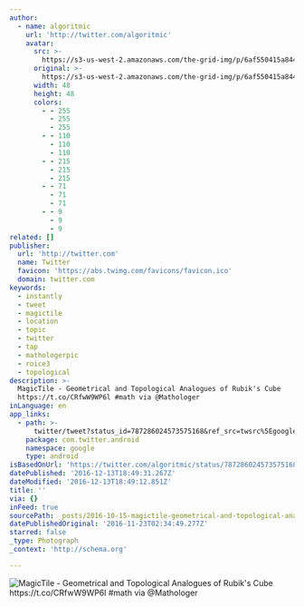 ```yaml
---
author:
  - name: algoritmic
    url: 'http://twitter.com/algoritmic'
    avatar:
      src: >-
        https://s3-us-west-2.amazonaws.com/the-grid-img/p/6af550415a844c43db0423c2c08dfb3792d665b8.jpg
      original: >-
        https://s3-us-west-2.amazonaws.com/the-grid-img/p/6af550415a844c43db0423c2c08dfb3792d665b8.jpg
      width: 48
      height: 48
      colors:
        - - 255
          - 255
          - 255
        - - 110
          - 110
          - 110
        - - 215
          - 215
          - 215
        - - 71
          - 71
          - 71
        - - 9
          - 9
          - 9
related: []
publisher:
  url: 'http://twitter.com'
  name: Twitter
  favicon: 'https://abs.twimg.com/favicons/favicon.ico'
  domain: twitter.com
keywords:
  - instantly
  - tweet
  - magictile
  - location
  - topic
  - twitter
  - tap
  - mathologerpic
  - roice3
  - topological
description: >-
  MagicTile - Geometrical and Topological Analogues of Rubik's Cube
  https://t.co/CRfwW9WP6l #math via @Mathologer
inLanguage: en
app_links:
  - path: >-
      twitter/tweet?status_id=787286024573575168&ref_src=twsrc%5Egoogle%7Ctwcamp%5Eandroidseo%7Ctwgr%5Estatus%7Ctwterm%5E787286024573575168
    package: com.twitter.android
    namespace: google
    type: android
isBasedOnUrl: 'https://twitter.com/algoritmic/status/787286024573575168'
datePublished: '2016-12-13T18:49:31.267Z'
dateModified: '2016-12-13T18:49:12.851Z'
title: ''
via: {}
inFeed: true
sourcePath: _posts/2016-10-15-magictile-geometrical-and-topological-analogues-of-rubiks.md
datePublishedOriginal: '2016-11-23T02:34:49.277Z'
starred: false
_type: Photograph
_context: 'http://schema.org'

---
```

![MagicTile - Geometrical and Topological Analogues of Rubik's Cube https://t.co/CRfwW9WP6l #math via @Mathologer](https://pbs.twimg.com/media/Cu0AcNvWAAAGnLw.jpg:large)